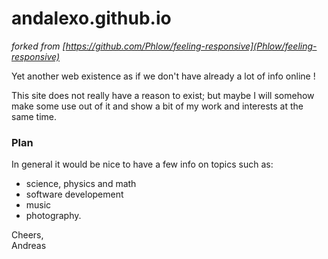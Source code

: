 # andalexo.github.io

_forked from [https://github.com/Phlow/feeling-responsive](Phlow/feeling-responsive)_

Yet another web existence as if we don't have already a lot of info online !

This site does not really have a reason to exist; but maybe I will somehow make some use out of it and show a bit of my work and interests at the same time.

### Plan

In general it would be nice to have a few info on topics such as:

+ science, physics and math
+ software developement
+ music
+ photography.

Cheers,  
Andreas

